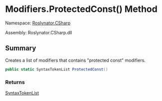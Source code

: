 # Modifiers\.ProtectedConst\(\) Method

Namespace: [Roslynator.CSharp](../../README.md)

Assembly: Roslynator\.CSharp\.dll

## Summary

Creates a list of modifiers that contains "protected const" modifiers\.

```csharp
public static SyntaxTokenList ProtectedConst()
```

### Returns

[SyntaxTokenList](https://docs.microsoft.com/en-us/dotnet/api/microsoft.codeanalysis.syntaxtokenlist)




